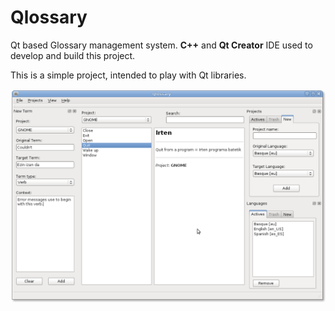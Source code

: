 # Qlossary
Qt based Glossary management system. **C++** and **Qt Creator** IDE used to develop and build this project.

This is a simple project, intended to play with Qt libraries.

![alt text](screenshots/qlossary_01.png "New term for GNOME glossary")

